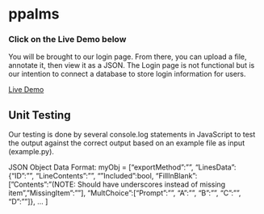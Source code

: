 # ppalms

<h3>Click on the Live Demo below</h3>
<p>You will be brought to our login page. From there, you can upload a file, annotate it, then view it as a JSON.
The Login page is not functional but is our intention to connect a database to store login information for users.</p>

<a href="http://etanetan.github.io/ppalms/">Live Demo</a>

<h2>Unit Testing</h2>
Our testing is done by several console.log statements in JavaScript to test the output against the correct output based on an example file as input (example.py). 


JSON Object Data Format:
myObj = 
[“exportMethod”:””, “LinesData”: 
{“ID”:””, “LineContents”:””, “”Included”:bool, “FillInBlank”:[”Contents”:”(NOTE: Should have underscores instead of missing item”,”MissingItem”:””], “MultChoice”:[“Prompt”:””, “A”:””, “B”:””, “C”:””, “D”:””]},
 … ]
 
